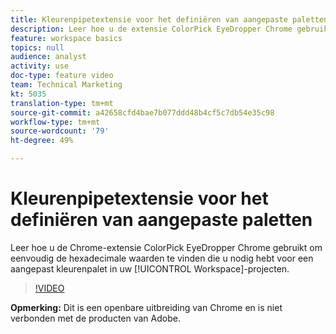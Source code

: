 ```yaml
---
title: Kleurenpipetextensie voor het definiëren van aangepaste paletten
description: Leer hoe u de extensie ColorPick EyeDropper Chrome gebruikt om eenvoudig de hexadecimale waarden te vinden die u nodig hebt voor een aangepast kleurenpalet in uw Workspace-projecten.
feature: workspace basics
topics: null
audience: analyst
activity: use
doc-type: feature video
team: Technical Marketing
kt: 5035
translation-type: tm+mt
source-git-commit: a42658cfd4bae7b077ddd48b4cf5c7db54e35c98
workflow-type: tm+mt
source-wordcount: '79'
ht-degree: 49%

---
```



# Kleurenpipetextensie voor het definiëren van aangepaste paletten

Leer hoe u de Chrome-extensie ColorPick EyeDropper Chrome gebruikt om eenvoudig de hexadecimale waarden te vinden die u nodig hebt voor een aangepast kleurenpalet in uw [!UICONTROL Workspace]-projecten.

>[!VIDEO](https://video.tv.adobe.com/v/33775/?quality=12)

**Opmerking:** Dit is een openbare uitbreiding van Chrome en is niet verbonden met de producten van Adobe.
